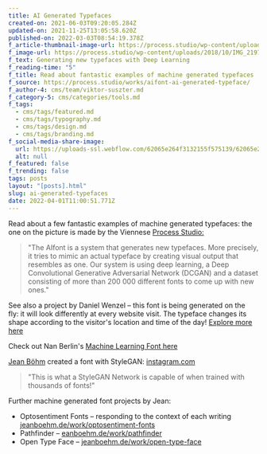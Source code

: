```yaml
---
title: AI Generated Typefaces
created-on: 2021-06-03T09:20:05.284Z
updated-on: 2021-11-25T13:05:58.620Z
published-on: 2022-03-03T08:54:19.378Z
f_article-thumbnail-image-url: https://process.studio/wp-content/uploads/2018/10/IMG_2197.jpg
f_image-url: https://process.studio/wp-content/uploads/2018/10/IMG_2197.jpg
f_text: Generating new typefaces with Deep Learning
f_reading-time: "5"
f_title: Read about fantastic examples of machine generated typefaces
f_source: https://process.studio/works/aifont-ai-generated-typeface/
f_author-4: cms/team/viktor-suszter.md
f_category-5: cms/categories/tools.md
f_tags:
  - cms/tags/featured.md
  - cms/tags/typography.md
  - cms/tags/design.md
  - cms/tags/branding.md
f_social-media-share-image:
  url: https://uploads-ssl.webflow.com/62065e264f3132155f575139/62065e264f313217ac575269_IMG_2197.jpg
  alt: null
f_featured: false
f_trending: false
tags: posts
layout: "[posts].html"
slug: ai-generated-typefaces
date: 2022-04-01T11:00:51.771Z
---
```


Read about a few fantastic examples of machine generated typefaces: the one on the picture is made by the Viennese [Process Studio:](https://process.studio/works/aifont-ai-generated-typeface/)

> "The AIfont is a system that generates new typefaces. More precisely, it tries to mimic an actual typeface by creating visual output that resembles as one. Our system is using deep learning, a Deep Convolutional Generative Adversarial Network (DCGAN) and a dataset consisting of more than 200 000 different fonts to come up with new ones."

See also a project by Daniel Wenzel – this font is being generated on the fly: it will look differently at every website visit. The typeface changes its shape according to the visitor's location and time of the day! [Explore more here](https://wenzeldaniel.com/shop.php?f=untitledaigan-seed0380)

Check out Nan Berlin's [Machine Learning Font here](http://www.machinelearningfont.com/)

[Jean Böhm](https://jeanboehm.de/) created a font with StyleGAN: [instagram.com](https://www.instagram.com/p/CFAHK79hxlW/)

> "This is what a StyleGAN Network is capable of when trained with thousands of fonts!"

Further machine generated font projects by Jean:  

*   Optosentiment Fonts – responding to the context of each writing [jeanboehm.de/work/optosentiment-fonts](https://jeanboehm.de/work/optosentiment-fonts)
*   Pathfinder – [eanboehm.de/work/pathfinder](https://jeanboehm.de/work/pathfinder)
*   Open Type Face – [jeanboehm.de/work/open-type-face](https://jeanboehm.de/work/open-type-face)
